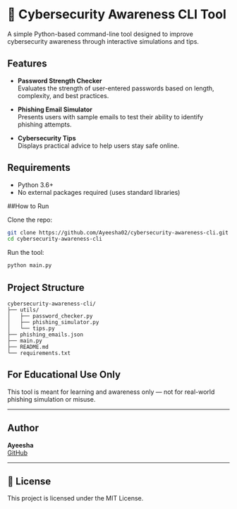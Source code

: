 # 🔐 Cybersecurity Awareness CLI Tool

A simple Python-based command-line tool designed to improve cybersecurity awareness through interactive simulations and tips.

## Features

- **Password Strength Checker**  
  Evaluates the strength of user-entered passwords based on length, complexity, and best practices.

- **Phishing Email Simulator**  
  Presents users with sample emails to test their ability to identify phishing attempts.

- **Cybersecurity Tips**  
  Displays practical advice to help users stay safe online.

## Requirements

- Python 3.6+
- No external packages required (uses standard libraries)

##How to Run

Clone the repo:

```bash
git clone https://github.com/Ayeesha02/cybersecurity-awareness-cli.git
cd cybersecurity-awareness-cli
```

Run the tool:

```bash
python main.py
```

## Project Structure

```
cybersecurity-awareness-cli/
├── utils/
│   ├── password_checker.py
│   ├── phishing_simulator.py
│   └── tips.py
├── phishing_emails.json
├── main.py
├── README.md
└── requirements.txt
```

## For Educational Use Only

This tool is meant for learning and awareness only — not for real-world phishing simulation or misuse.

---

## Author

**Ayeesha**  
[GitHub](https://github.com/Ayeesha02)

---

## 📜 License

This project is licensed under the MIT License.

